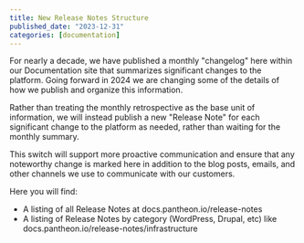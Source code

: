 ```yaml
---
title: New Release Notes Structure
published_date: "2023-12-31"
categories: [documentation]
---
```


For nearly a decade, we have published a monthly "changelog" here within our Documentation site that summarizes significant changes to the platform.
Going forward in 2024 we are changing some of the details of how we publish and organize this information.

Rather than treating the monthly retrospective as the base unit of information, we will instead publish a new "Release Note" for each significant change to the platform as needed, rather than waiting for the monthly summary.

This switch will support more proactive communication and ensure that any noteworthy change is marked here in addition to the blog posts, emails, and other channels we use to communicate with our customers.

Here you will find:
* A listing of all Release Notes at docs.pantheon.io/release-notes
* A listing of Release Notes by category (WordPress, Drupal, etc) like docs.pantheon.io/release-notes/infrastructure
